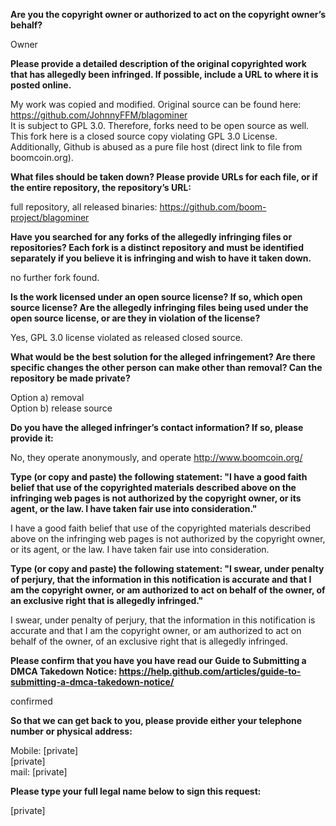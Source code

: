 **Are you the copyright owner or authorized to act on the copyright owner’s behalf?** 

Owner

**Please provide a detailed description of the original copyrighted work that has allegedly been infringed. If possible, include a URL to where it is posted online.** 

My work was copied and modified. Original source can be found here:   
https://github.com/JohnnyFFM/blagominer   
It is subject to GPL 3.0. Therefore, forks need to be open source as well. This fork here is a closed source copy violating GPL 3.0 License. Additionally, Github is abused as a pure file host (direct link to file from boomcoin.org).

**What files should be taken down? Please provide URLs for each file, or if the entire repository, the repository’s URL:** 

full repository, all released binaries: https://github.com/boom-project/blagominer

**Have you searched for any forks of the allegedly infringing files or repositories? Each fork is a distinct repository and must be identified separately if you believe it is infringing and wish to have it taken down.** 

no further fork found.

**Is the work licensed under an open source license? If so, which open source license? Are the allegedly infringing files being used under the open source license, or are they in violation of the license?** 

Yes, GPL 3.0 license violated as released closed source.

**What would be the best solution for the alleged infringement? Are there specific changes the other person can make other than removal? Can the repository be made private?** 

Option a) removal   
Option b) release source

**Do you have the alleged infringer’s contact information? If so, please provide it:** 

No, they operate anonymously, and operate http://www.boomcoin.org/

**Type (or copy and paste) the following statement: "I have a good faith belief that use of the copyrighted materials described above on the infringing web pages is not authorized by the copyright owner, or its agent, or the law. I have taken fair use into consideration."** 

I have a good faith belief that use of the copyrighted materials described above on the infringing web pages is not authorized by the copyright owner, or its agent, or the law. I have taken fair use into consideration.

**Type (or copy and paste) the following statement: "I swear, under penalty of perjury, that the information in this notification is accurate and that I am the copyright owner, or am authorized to act on behalf of the owner, of an exclusive right that is allegedly infringed."** 

I swear, under penalty of perjury, that the information in this notification is accurate and that I am the copyright owner, or am authorized to act on behalf of the owner, of an exclusive right that is allegedly infringed.

**Please confirm that you have you have read our Guide to Submitting a DMCA Takedown Notice: https://help.github.com/articles/guide-to-submitting-a-dmca-takedown-notice/** 

confirmed

**So that we can get back to you, please provide either your telephone number or physical address:** 

Mobile: [private]  
[private]  
mail: [private]  

**Please type your full legal name below to sign this request:** 

[private]
